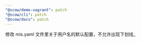 ```yaml
---
"@scow/demo-vagrant": patch
"@scow/cli": patch
"@scow/docs": patch
---
```


修改 mis.yaml 文件里关于用户名的默认配置，不允许出现下划线\_
